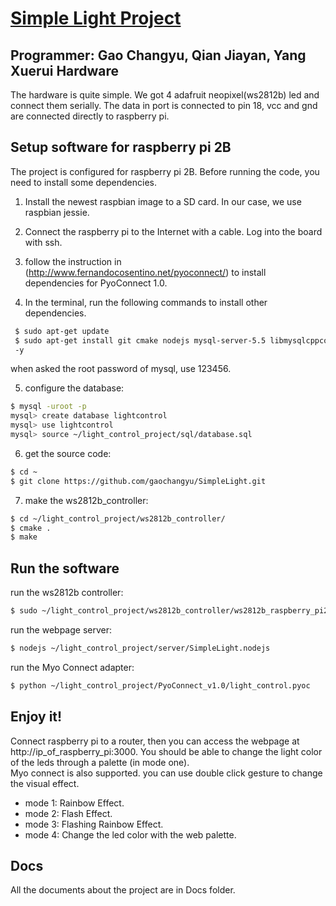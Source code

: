 [Simple Light Project](https://github.com/gaochangyu/SimpleLight)
===
Programmer: Gao Changyu, Qian Jiayan, Yang Xuerui
Hardware
---
The hardware is quite simple. We got 4 adafruit neopixel(ws2812b) led and connect them serially. The data in port is connected to pin 18, vcc and gnd are connected directly to raspberry pi.

Setup software for raspberry pi 2B
---

The project is configured for raspberry pi 2B. Before running the code, you need to install some dependencies.  

1. Install the newest raspbian image to a SD card. In our case, we use raspbian jessie.

2. Connect the raspberry pi to the Internet with a cable. Log into the board with ssh.

3. follow the instruction in (http://www.fernandocosentino.net/pyoconnect/) to install dependencies for PyoConnect 1.0.

4. In the terminal, run the following commands to install other dependencies.  
 ```bash
  $ sudo apt-get update
  $ sudo apt-get install git cmake nodejs mysql-server-5.5 libmysqlcppconn-dev python-mysqldb
  -y
 ```
when asked the root password of mysql, use 123456.  

5. configure the database:
 ```bash
 $ mysql -uroot -p
 mysql> create database lightcontrol
 mysql> use lightcontrol
 mysql> source ~/light_control_project/sql/database.sql
 ```

6. get the source code:
 ```bash
 $ cd ~
 $ git clone https://github.com/gaochangyu/SimpleLight.git
 ```

7. make the ws2812b_controller:
 ```bash
 $ cd ~/light_control_project/ws2812b_controller/
 $ cmake .
 $ make
 ```

Run the software
---
run the ws2812b controller:
 ```bash
 $ sudo ~/light_control_project/ws2812b_controller/ws2812b_raspberry_pi2
 ```
run the webpage server:
 ```bash
 $ nodejs ~/light_control_project/server/SimpleLight.nodejs
 ```
run the Myo Connect adapter:
 ```bash
 $ python ~/light_control_project/PyoConnect_v1.0/light_control.pyoc
 ```

Enjoy it!
---
Connect raspberry pi to a router, then you can access the webpage at http://ip_of_raspberry_pi:3000. You should be able to change the light color of the leds through a palette (in mode one).  
Myo connect is also supported. you can use double click gesture to change the visual effect.
* mode 1: Rainbow Effect.
* mode 2: Flash Effect.
* mode 3: Flashing Rainbow Effect.
* mode 4: Change the led color with the web palette.

Docs
---
All the documents about the project are in Docs folder.
 

